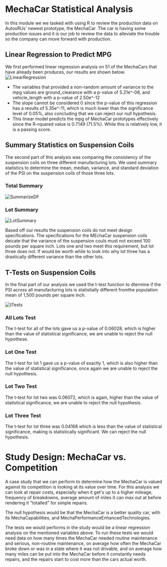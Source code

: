 # MechaCar Statistical Analysis

In this module we we tasked with using R to review the production data on AutosRUs' newest prototype, the MechaCar. The car is having some production issues
and it is our job to review the data to alleviate the trouble so the company can move forward with production.

## Linear Regression to Predict MPG
We first performed linear regression analysis on 51 of the MechaCars that have already been produces, our results are shown below.
![LinearRegression](https://user-images.githubusercontent.com/95730890/162667602-79a114a2-fad5-4e24-8499-4e9753e9022d.PNG)

- The variables that provided a non-random amount of variance to the mpg values are ground_clearance with a p-value of 5.21e^-08, and vehicle_length with a p-value of 
  2.50e^-12
- The slope cannot be considered 0 since the p-value of this regression has a results of 5.35e^-11, which is much lower than the significance level of 0.05%, also 
  concluding that we can reject our null hypothesis.
- This linear model predicts the mpg of MechaCar prototypes effectively since the R-rquared value is 0.7149 (71.5%). While this is relatively low, it is a passing score.


## Summary Statistics on Suspension Coils

The second part of this analysis was comparing the consistency of the suspension coils on three different manufacturing lots. We used summary statistics to determine the mean, median, variance, and standard deviation of the PSI on the suspension coils of those three lots.

### Total Summary
![SummarizeDF](https://user-images.githubusercontent.com/95730890/162672300-d448c129-303c-4f7f-963f-a4e675889df1.PNG)

### Lot Summary
![LotSummary](https://user-images.githubusercontent.com/95730890/162672328-66eb939e-ab2c-4af9-8bbd-5bdfde727bfb.PNG)

Based off our results the suspension coils do not meet design specifications. The specifications for the MEchaCar suspension coils deicate that the variance of the suspension couls must not exceed 100 pounds per square inch. Lots one and two meet this requirement, but lot three does not. If would be worth while to look into why lot three has a drastically different variance than the other lots.


## T-Tests on Suspension Coils

In the final part of our analysis we used the t-test function to dtermine if the PSI across all manufacturing lots is statistially different fromthe population mean of 1,500 pounds per square inch.

![tTests](https://user-images.githubusercontent.com/95730890/162679002-b5f482b9-6fa2-46b4-9b83-7e0353afc6da.PNG)

### All Lots Test
The t-test for all of the lots gave us a p-value of 0.06028, which is higher than the value of statistical significance, we are unable to reject the null hypothese.

### Lot One Test
The t-test for lot 1 gave us a p-value of exactly 1, which is also higher than the value of statistical significance, once again we are unable to reject the null hypothesis.

### Lot Two Test
The t-test for lot two was 0.06072, which is again, higher than the value of statistical significance, we are unable to reject the null hypothesis.

### Lot Three Test
The t-test for lot three was 0.04168 which is less than the value of statistical significance, making is statistically significant. We can reject the null hypothesis.

# Study Design: MechaCar vs. Competition
A case study that we can perform to determine how the MechaCar is valued against its competition is looking at its value over time. For this analysis we can look at repair costs, especially when it get's up to a higher mileage, frequency of breakdowns, average amount of miles it can max out at before rendering it "totalled" for simple repairs.

The null hypothesis would be that the MechaCar is a better quality car, with its MechaCapabilities, and MechaPerformanceEnhancedTechnologies.

The tests we would performs in the study would be a linear regression analysis on the mentioned variables above.
To run these tests we would need data on how many times the MechaCar needed routine maintenance and serious, non-routine maintenance, on average how often the MechaCar broke down or was in a state where it was not drivable, and on average how many miles can be put into the MechaCar before it constantly needs repairs, and the repairs start to cost more than the cars actual worth.

